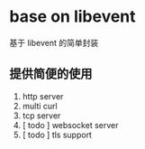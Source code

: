 # base on libevent

基于 libevent 的简单封装

## 提供简便的使用

1. http server
2. multi curl
3. tcp server
4. [ todo ] websocket server
5. [ todo ] tls support
